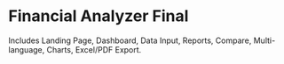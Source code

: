 # Financial Analyzer Final
Includes Landing Page, Dashboard, Data Input, Reports, Compare, Multi-language, Charts, Excel/PDF Export.